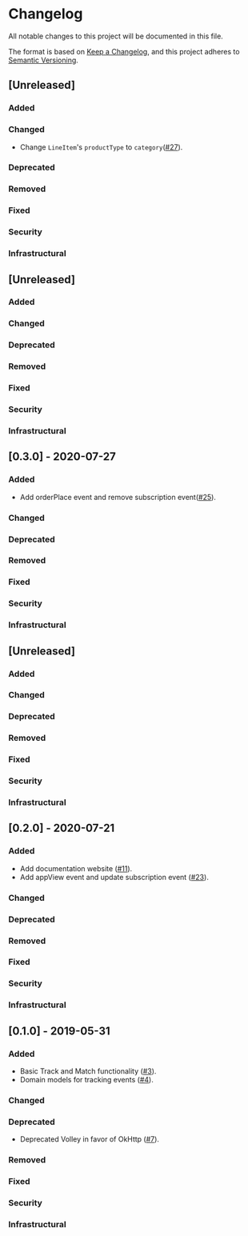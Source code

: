 # Changelog

All notable changes to this project will be documented in this file.

The format is based on [Keep a Changelog](https://keepachangelog.com/en/1.0.0/),
and this project adheres to [Semantic Versioning](https://semver.org/spec/v2.0.0.html).

## [Unreleased]
### Added

### Changed
- Change `LineItem`'s `productType` to `category`([#27](https://github.com/velocidi/velocidi-android-sdk/pull/27)).

### Deprecated

### Removed

### Fixed

### Security

### Infrastructural


## [Unreleased]
### Added

### Changed

### Deprecated

### Removed

### Fixed

### Security

### Infrastructural


## [0.3.0] - 2020-07-27
### Added
 - Add orderPlace event and remove subscription event([#25](https://github.com/velocidi/velocidi-android-sdk/pull/25)).

### Changed

### Deprecated

### Removed

### Fixed

### Security

### Infrastructural


## [Unreleased]
### Added

### Changed

### Deprecated

### Removed

### Fixed

### Security

### Infrastructural


## [0.2.0] - 2020-07-21
### Added
 - Add documentation website ([#11](https://github.com/velocidi/velocidi-android-sdk/pull/11)).
 - Add appView event and update subscription event ([#23](https://github.com/velocidi/velocidi-android-sdk/pull/23)).

### Changed

### Deprecated

### Removed

### Fixed

### Security

### Infrastructural

## [0.1.0] - 2019-05-31
### Added
 - Basic Track and Match functionality ([#3](https://github.com/velocidi/velocidi-android-sdk/pull/3)).
 - Domain models for tracking events ([#4](https://github.com/velocidi/velocidi-android-sdk/pull/4)).
 
### Changed

### Deprecated
- Deprecated Volley in favor of OkHttp ([#7](https://github.com/velocidi/velocidi-android-sdk/pull/7)).

### Removed

### Fixed

### Security

### Infrastructural
